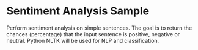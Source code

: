 # Sentiment Analysis Sample
Perform sentiment analysis on simple sentences. The goal is to return the chances (percentage) that the input sentence is
positive, negative or neutral. Python NLTK will be used for NLP and classification.
